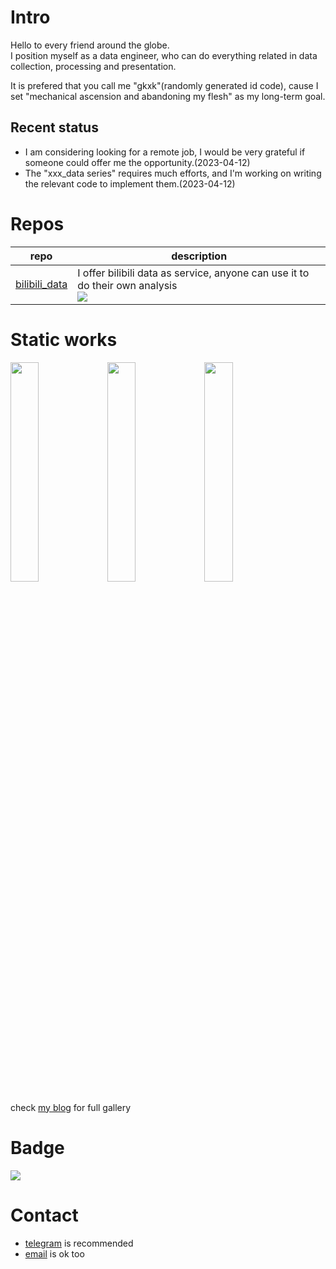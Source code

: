 # Intro
Hello to every friend around the globe.   
I position myself as a data engineer, who can do everything related in data collection, processing and presentation.

It is prefered that you call me "gkxk"(randomly generated id code), cause I set "mechanical ascension and abandoning my flesh" as my long-term goal.

## Recent status
- I am considering looking for a remote job, I would be very grateful if someone could offer me the opportunity.(2023-04-12)
- The "xxx_data series" requires much efforts, and I'm working on writing the relevant code to implement them.(2023-04-12)
<!-- - I am planning to build up my [3d version blog](https://github.com/gkxk/3d), to complement the [2d version](https://gkxk.github.io).(2023-04-12) -->


# Repos
| repo                                                                     | description                                                                  |
| ------------------------------------------------------------------------ | ---------------------------------------------------------------------------- |
| [bilibili_data](https://github.com/gkxk/bilibili_data) | I offer bilibili data as service, anyone can use it to do their own analysis<br>![](https://img.shields.io/github/stars/gkxk/bilibili_data?style=flat-square&labelColor=343b41) |


# Static works
<img src="https://www.geckoboard.com/uploads/Sales-YTD-dashboard-example-1efebb.png" width="30%"></img> <img src="https://flowingdata.com/wp-content/uploads/2022/09/data-design.png" width="30%"></img> <img src="https://www.splunk.com/content/dam/splunk-blogs/images/en_us/2021/04/dash_ga_healthcare.jpg" width="30%"></img>

check [my blog](https://gkxk.github.io/2023/04/19/public/analysis%20gallery) for full gallery

# Badge
[![](https://readme-stats.clckblog.space/api?username=gkxk&count_private=true&theme=city_lights&bg_color=333333&title_color=00a4db&text_color=cccccc&border_color=cccccc)](https://github.com/gkxk)
<!-- [![](https://www.codewars.com/users/sxlgkxk/badges/large)](https://www.codewars.com/users/sxlgkxk) -->

# Contact
- [telegram](https://t.me/sxlgkxk) is recommended
- [email](mailto:sxlgkxk@gmail.com) is ok too


